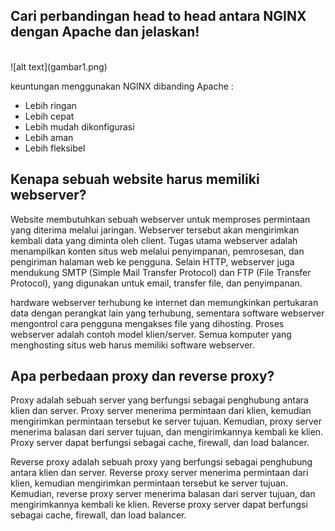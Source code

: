 ## Cari perbandingan head to head antara NGINX dengan Apache dan jelaskan!

<br>
![alt text](gambar1.png)
<br>

keuntungan menggunakan NGINX dibanding Apache :

- Lebih ringan
- Lebih cepat
- Lebih mudah dikonfigurasi
- Lebih aman
- Lebih fleksibel

## Kenapa sebuah website harus memiliki webserver?

Website membutuhkan sebuah webserver untuk memproses permintaan yang diterima melalui jaringan. Webserver tersebut akan mengirimkan kembali data yang diminta oleh client. Tugas utama webserver adalah menampilkan konten situs web melalui penyimpanan, pemrosesan, dan pengiriman halaman web ke pengguna. Selain HTTP, webserver juga mendukung SMTP (Simple Mail Transfer Protocol) dan FTP (File Transfer Protocol), yang digunakan untuk email, transfer file, dan penyimpanan.

hardware webserver terhubung ke internet dan memungkinkan pertukaran data dengan perangkat lain yang terhubung, sementara software webserver mengontrol cara pengguna mengakses file yang dihosting. Proses webserver adalah contoh model klien/server. Semua komputer yang menghosting situs web harus memiliki software webserver.

## Apa perbedaan proxy dan reverse proxy?

Proxy adalah sebuah server yang berfungsi sebagai penghubung antara klien dan server. Proxy server menerima permintaan dari klien, kemudian mengirimkan permintaan tersebut ke server tujuan. Kemudian, proxy server menerima balasan dari server tujuan, dan mengirimkannya kembali ke klien. Proxy server dapat berfungsi sebagai cache, firewall, dan load balancer.

Reverse proxy adalah sebuah proxy yang berfungsi sebagai penghubung antara klien dan server. Reverse proxy server menerima permintaan dari klien, kemudian mengirimkan permintaan tersebut ke server tujuan. Kemudian, reverse proxy server menerima balasan dari server tujuan, dan mengirimkannya kembali ke klien. Reverse proxy server dapat berfungsi sebagai cache, firewall, dan load balancer.
